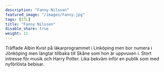 ```yaml
---
description: "Fanny Nilsson"
featured_image: "/images/Fanny.jpg"
tags: [STL]
title: "Fanny Nilsson"
disable_share: true
weight: 11
---
```


Träffade Albin Kvist på läkarprogrammet i Linköping men bor numera i Jönköping men längtar tillbaka till Skåne som hon är uppvuxen i. Stort intresse för musik och Harry Potter. Lika bekväm inför en publik som med nyförlösta bebisar.